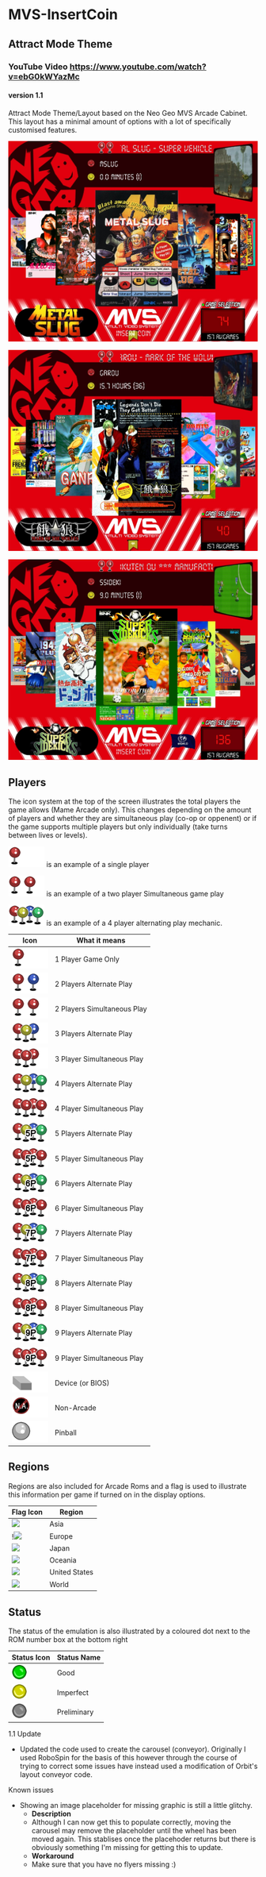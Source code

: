 # MVS-InsertCoin 

## Attract Mode Theme

### YouTube Video https://www.youtube.com/watch?v=ebG0kWYazMc
#### version 1.1

Attract Mode Theme/Layout based on the Neo Geo MVS Arcade Cabinet. This layout has a minimal amount of options with a lot of specifically customised features.

![Screen 1 example](/parts/gitscreen1.jpg)

![Screen 2 example](/parts/gitscreen2.jpg)

![Screen 3 example](/parts/gitscreen3.jpg)

## Players
The icon system at the top of the screen illustrates the total players the game allows (Mame Arcade only). This changes depending on the amount of players and whether they are simultaneous play (co-op or oppenent) or if the game supports multiple players but only individually (take turns between lives or levels).

![Players](/parts/icons/1p.png) is an example of a single player

![Players](/parts/icons/2p-sim.png) is an example of a two player Simultaneous game play

![Players](/parts/icons/4p-alt.png) is an example of a 4 player alternating play mechanic.

| Icon | What it means |
| ---- | ------------- |
| ![Players](/parts/icons/1p.png) | 1 Player Game Only |
| ![Players](/parts/icons/2p-alt.png) | 2 Players Alternate Play |
| ![Players](/parts/icons/2p-sim.png) | 2 Players Simultaneous Play |
| ![Players](/parts/icons/3p-alt.png) | 3 Players Alternate Play |
| ![Players](/parts/icons/3p-sim.png) | 3 Player Simultaneous Play |
| ![Players](/parts/icons/4p-alt.png) | 4 Players Alternate Play |
| ![Players](/parts/icons/4p-sim.png) | 4 Player Simultaneous Play |
| ![Players](/parts/icons/5p-alt.png) | 5 Players Alternate Play |
| ![Players](/parts/icons/5p-sim.png) | 5 Player Simultaneous Play |
| ![Players](/parts/icons/6p-alt.png) | 6 Players Alternate Play |
| ![Players](/parts/icons/6p-sim.png) | 6 Player Simultaneous Play |
| ![Players](/parts/icons/7p-alt.png) | 7 Players Alternate Play |
| ![Players](/parts/icons/7p-sim.png) | 7 Player Simultaneous Play |
| ![Players](/parts/icons/8p-alt.png) | 8 Players Alternate Play |
| ![Players](/parts/icons/8p-sim.png) | 8 Player Simultaneous Play |
| ![Players](/parts/icons/9p-alt.png) | 9 Players Alternate Play |
| ![Players](/parts/icons/9p-sim.png) | 9 Player Simultaneous Play |
| ![Players](/parts/icons/device.png) | Device (or BIOS) |
| ![Players](/parts/icons/non-arcade.png) | Non-Arcade |
| ![Players](/parts/icons/pinball.png) | Pinball |

## Regions

Regions are also included for Arcade Roms and a flag is used to illustrate this information per game if turned on in the display options.

| Flag Icon | Region |
| ---- | ------------- |
| <img src="https://github.com/zombiesbyte/mvs-insertcoin/blob/master/parts/mame-regions-asia.png" height="200"> | Asia |
| !<img src="https://github.com/zombiesbyte/mvs-insertcoin/blob/master/parts/mame-regions-europe.png" height="200"> | Europe |
| <img src="https://github.com/zombiesbyte/mvs-insertcoin/blob/master/parts/mame-regions-japan.png" height="200"> | Japan |
| <img src="https://github.com/zombiesbyte/mvs-insertcoin/blob/master/parts/mame-regions-oceania.png" height="200"> | Oceania |
| <img src="https://github.com/zombiesbyte/mvs-insertcoin/blob/master/parts/mame-regions-us.png" height="200"> | United States |
| <img src="https://github.com/zombiesbyte/mvs-insertcoin/blob/master/parts/mame-regions-world.png" height="200"> | World |

## Status

The status of the emulation is also illustrated by a coloured dot next to the ROM number box at the bottom right

| Status Icon | Status Name |
| ---- | ------------- |
| ![Status](/parts/icons/good.png) | Good |
| ![Status](/parts/icons/imperfect.png) | Imperfect |
| ![Status](/parts/icons/preliminary.png) | Preliminary |

1.1 Update
- Updated the code used to create the carousel (conveyor). Originally I used RoboSpin for the basis of this however through the course of trying to correct some issues have instead used a modification of Orbit's layout conveyor code.

Known issues
- Showing an image placeholder for missing graphic is still a little glitchy. 
    - **Description**
    - Although I can now get this to populate correctly, moving the carousel may remove the placeholder until the wheel has been moved again. This stablises once the placehoder returns but there is obviously something I'm missing for getting this to update.
    - **Workaround**
    - Make sure that you have no flyers missing :)
